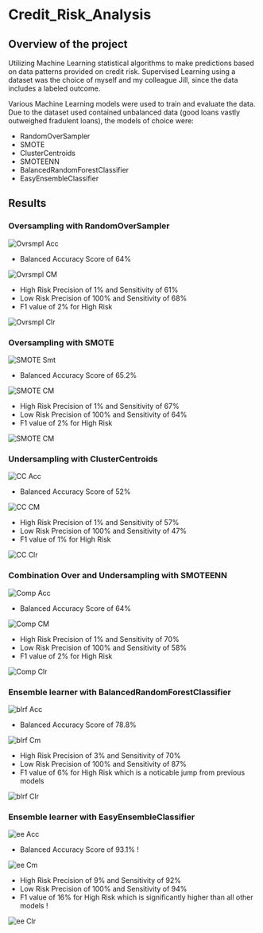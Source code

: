 # Credit_Risk_Analysis
## Overview of the project

Utilizing Machine Learning statistical algorithms to make predictions based on data patterns provided on credit risk. Supervised Learning using a dataset was the choice of myself and my colleague Jill, since the data includes a labeled outcome.

Various Machine Learning models were used to train and evaluate the data. Due to the dataset used contained unbalanced data (good loans vastly outweighed fradulent loans), the models of choice were:

  - RandomOverSampler
  - SMOTE 
  - ClusterCentroids
  - SMOTEENN
  - BalancedRandomForestClassifier
  - EasyEnsembleClassifier

## Results

### Oversampling with RandomOverSampler
![Ovrsmpl Acc](https://github.com/A-Mossa/Credit_Risk_Analysis/blob/main/Imgs/Ovrsmpl%20Accuracy.png)
- Balanced Accuracy Score of 64%

![Ovrsmpl CM](https://github.com/A-Mossa/Credit_Risk_Analysis/blob/main/Imgs/Ovrsmpl%20CM.png)
- High Risk Precision of 1% and Sensitivity of 61%
- Low Risk Precision of 100% and Sensitivity of 68%
- F1 value of 2% for High Risk

![Ovrsmpl Clr](https://github.com/A-Mossa/Credit_Risk_Analysis/blob/main/Imgs/Ovrsmpl%20Clr.png)

### Oversampling  with SMOTE

![SMOTE Smt](https://github.com/A-Mossa/Credit_Risk_Analysis/blob/main/Imgs/SMOTE%20acc.png)
- Balanced Accuracy Score of 65.2%

![SMOTE CM](https://github.com/A-Mossa/Credit_Risk_Analysis/blob/main/Imgs/SMOTE%20CM.png)
- High Risk Precision of 1% and Sensitivity of 67%
- Low Risk Precision of 100% and Sensitivity of 64%
- F1 value of 2% for High Risk

![SMOTE CM](https://github.com/A-Mossa/Credit_Risk_Analysis/blob/main/Imgs/SMOTE%20Clr.png)

### Undersampling with ClusterCentroids

![CC Acc](https://github.com/A-Mossa/Credit_Risk_Analysis/blob/main/Imgs/Undrsmpl%20Acc.png)
- Balanced Accuracy Score of 52%

![CC CM](https://github.com/A-Mossa/Credit_Risk_Analysis/blob/main/Imgs/Undrsmpl%20CM.png)
- High Risk Precision of 1% and Sensitivity of 57%
- Low Risk Precision of 100% and Sensitivity of 47%
- F1 value of 1% for High Risk

![CC Clr](https://github.com/A-Mossa/Credit_Risk_Analysis/blob/main/Imgs/Undrsmpl%20Clr.png)

### Combination Over and Undersampling with SMOTEENN

![Comp Acc](https://github.com/A-Mossa/Credit_Risk_Analysis/blob/main/Imgs/Comp%20Clr.png)
- Balanced Accuracy Score of 64%

![Comp CM](https://github.com/A-Mossa/Credit_Risk_Analysis/blob/main/Imgs/Comp%20CM.png)
- High Risk Precision of 1% and Sensitivity of 70%
- Low Risk Precision of 100% and Sensitivity of 58%
- F1 value of 2% for High Risk

![Comp Clr](https://github.com/A-Mossa/Credit_Risk_Analysis/blob/main/Imgs/Comp%20Clr.png)

### Ensemble learner with BalancedRandomForestClassifier

![blrf Acc](https://github.com/A-Mossa/Credit_Risk_Analysis/blob/main/Imgs/blrf%20Acc.png)
- Balanced Accuracy Score of 78.8%

![blrf Cm](https://github.com/A-Mossa/Credit_Risk_Analysis/blob/main/Imgs/blrf%20CM.png)
- High Risk Precision of 3% and Sensitivity of 70%
- Low Risk Precision of 100% and Sensitivity of 87%
- F1 value of 6% for High Risk which is a noticable jump from previous models

![blrf Clr](https://github.com/A-Mossa/Credit_Risk_Analysis/blob/main/Imgs/blrf%20Clr.png)

### Ensemble learner with EasyEnsembleClassifier

![ee Acc](https://github.com/A-Mossa/Credit_Risk_Analysis/blob/main/Imgs/EE%20Acc.png)
- Balanced Accuracy Score of 93.1% !

![ee Cm](https://github.com/A-Mossa/Credit_Risk_Analysis/blob/main/Imgs/EE%20CM.png)
- High Risk Precision of 9% and Sensitivity of 92%
- Low Risk Precision of 100% and Sensitivity of 94%
- F1 value of 16% for High Risk which is significantly higher than all other models !

![ee Clr](https://github.com/A-Mossa/Credit_Risk_Analysis/blob/main/Imgs/EE%20Clr.png)
